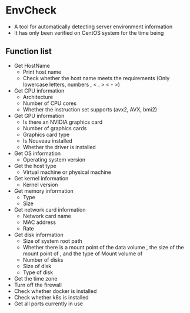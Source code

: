 # EnvCheck 
+ A tool for automatically detecting server environment information
+ It has only been verified on CentOS system for the time being

## Function list
+ Get HostName
  - Print host name
  - Check whether the host name meets the requirements (Only lowercase letters, numbers , < . > < - >)
+ Get CPU information
  - Architecture
  - Number of CPU cores
  - Whether the instruction set supports (avx2, AVX, bmi2) 
+ Get GPU information
  - Is there an NVIDIA graphics card
  - Number of graphics cards
  - Graphics card type
  - Is Nouveau installed
  - Whether the driver is installed
+ Get OS information
  - Operating system version
+ Get the host type
  - Virtual machine or physical machine
+ Get kernel information
  - Kernel version
+ Get memory information
  - Type
  - Size
+ Get network card information
  - Network card name
  - MAC address 
  - Rate
+ Get disk information
  - Size of system root path
  - Whether there is a mount point of the data volume </data>, the size of the mount point of </data>, and the type of Mount volume of </data>
  - Number of disks
  - Size of disk
  - Type of disk
+ Get the time zone
+ Turn off the firewall
+ Check whether docker is installed
+ Check whether k8s is installed
+ Get all ports currently in use

